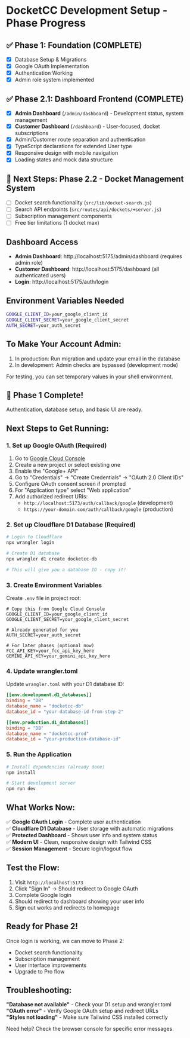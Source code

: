 # DocketCC Development Setup - Phase Progress

## ✅ Phase 1: Foundation (COMPLETE)
- [x] Database Setup & Migrations
- [x] Google OAuth Implementation  
- [x] Authentication Working
- [x] Admin role system implemented

## ✅ Phase 2.1: Dashboard Frontend (COMPLETE)
- [x] **Admin Dashboard** (`/admin/dashboard`) - Development status, system management
- [x] **Customer Dashboard** (`/dashboard`) - User-focused, docket subscriptions
- [x] Admin/Customer route separation and authentication
- [x] TypeScript declarations for extended User type
- [x] Responsive design with mobile navigation
- [x] Loading states and mock data structure

## 🚧 Next Steps: Phase 2.2 - Docket Management System
- [ ] Docket search functionality (`src/lib/docket-search.js`)
- [ ] Search API endpoints (`src/routes/api/dockets/+server.js`)
- [ ] Subscription management components
- [ ] Free tier limitations (1 docket max)

## Dashboard Access
- **Admin Dashboard**: http://localhost:5175/admin/dashboard (requires admin role)
- **Customer Dashboard**: http://localhost:5175/dashboard (all authenticated users)
- **Login**: http://localhost:5175/auth/login

## Environment Variables Needed
```bash
GOOGLE_CLIENT_ID=your_google_client_id
GOOGLE_CLIENT_SECRET=your_google_client_secret  
AUTH_SECRET=your_auth_secret
```

## To Make Your Account Admin:
1. In production: Run migration and update your email in the database
2. In development: Admin checks are bypassed (development mode)

For testing, you can set temporary values in your shell environment.

## 🎉 Phase 1 Complete!
Authentication, database setup, and basic UI are ready.

## Next Steps to Get Running:

### 1. Set up Google OAuth (Required)

1. Go to [Google Cloud Console](https://console.cloud.google.com/)
2. Create a new project or select existing one
3. Enable the "Google+ API" 
4. Go to "Credentials" → "Create Credentials" → "OAuth 2.0 Client IDs"
5. Configure OAuth consent screen if prompted
6. For "Application type" select "Web application"
7. Add authorized redirect URIs:
   - `http://localhost:5173/auth/callback/google` (development)
   - `https://your-domain.com/auth/callback/google` (production)

### 2. Set up Cloudflare D1 Database (Required)

```bash
# Login to Cloudflare
npx wrangler login

# Create D1 database
npx wrangler d1 create docketcc-db

# This will give you a database ID - copy it!
```

### 3. Create Environment Variables

Create `.env` file in project root:

```env
# Copy this from Google Cloud Console
GOOGLE_CLIENT_ID=your_google_client_id
GOOGLE_CLIENT_SECRET=your_google_client_secret

# Already generated for you
AUTH_SECRET=your_auth_secret

# For later phases (optional now)
FCC_API_KEY=your_fcc_api_key_here
GEMINI_API_KEY=your_gemini_api_key_here
```

### 4. Update wrangler.toml

Update `wrangler.toml` with your D1 database ID:

```toml
[[env.development.d1_databases]]
binding = "DB"
database_name = "docketcc-db"
database_id = "your-database-id-from-step-2"

[[env.production.d1_databases]]
binding = "DB"
database_name = "docketcc-prod"
database_id = "your-production-database-id"
```

### 5. Run the Application

```bash
# Install dependencies (already done)
npm install

# Start development server
npm run dev
```

## What Works Now:

✅ **Google OAuth Login** - Complete user authentication  
✅ **Cloudflare D1 Database** - User storage with automatic migrations  
✅ **Protected Dashboard** - Shows user info and system status  
✅ **Modern UI** - Clean, responsive design with Tailwind CSS  
✅ **Session Management** - Secure login/logout flow  

## Test the Flow:

1. Visit `http://localhost:5173`
2. Click "Sign In" → Should redirect to Google OAuth
3. Complete Google login
4. Should redirect to dashboard showing your user info
5. Sign out works and redirects to homepage

## Ready for Phase 2!

Once login is working, we can move to Phase 2:
- Docket search functionality
- Subscription management
- User interface improvements
- Upgrade to Pro flow

## Troubleshooting:

**"Database not available"** - Check your D1 setup and wrangler.toml  
**"OAuth error"** - Verify Google OAuth setup and redirect URLs  
**"Styles not loading"** - Make sure Tailwind CSS installed correctly  

Need help? Check the browser console for specific error messages. 